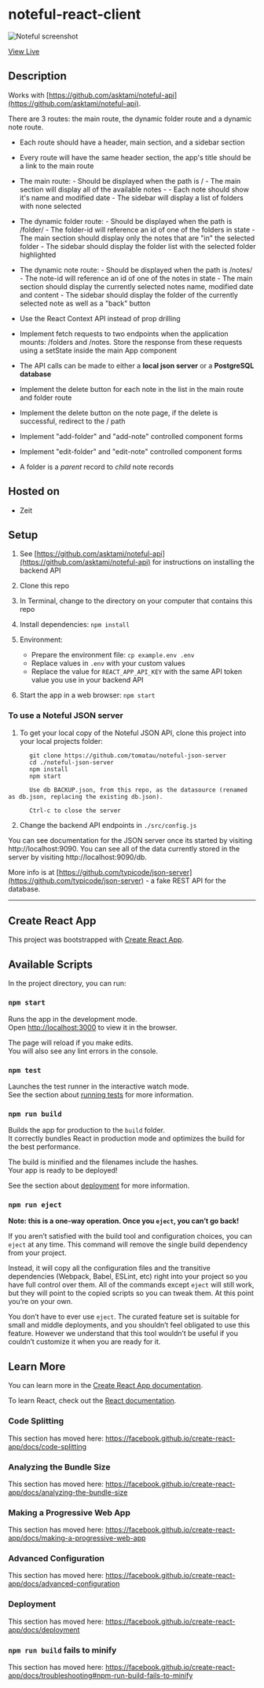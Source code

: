 # noteful-react-client

![Noteful screenshot](https://github.com/asktami/noteful-react-client/blob/master/noteful.png 'Noteful')

[View Live](https://noteful-react-client.asktami.now.sh/)

## Description

Works with [https://github.com/asktami/noteful-api](https://github.com/asktami/noteful-api).

There are 3 routes: the main route, the dynamic folder route and a dynamic note route.

- Each route should have a header, main section, and a sidebar section

- Every route will have the same header section, the app's title should be a link to the main route

- The main route: - Should be displayed when the path is / - The main section will display all of the available notes - - Each note should show it's name and modified date - The sidebar will display a list of folders with none selected

- The dynamic folder route: - Should be displayed when the path is /folder/<with-a-folder-id-here> - The folder-id will reference an id of one of the folders in state - The main section should display only the notes that are "in" the selected folder - The sidebar should display the folder list with the selected folder highlighted

- The dynamic note route: - Should be displayed when the path is /notes/<with-a-note-id-here> - The note-id will reference an id of one of the notes in state - The main section should display the currently selected notes name, modified date and content - The sidebar should display the folder of the currently selected note as well as a "back" button

- Use the React Context API instead of prop drilling

- Implement fetch requests to two endpoints when the application mounts: /folders and /notes. Store the response from these requests using a setState inside the main App component

- The API calls can be made to either a **local json server** or a **PostgreSQL database**

- Implement the delete button for each note in the list in the main route and folder route

- Implement the delete button on the note page, if the delete is successful, redirect to the / path

- Implement "add-folder" and "add-note" controlled component forms

- Implement "edit-folder" and "edit-note" controlled component forms

- A folder is a _parent_ record to _child_ note records

## Hosted on

- Zeit

## Setup

1. See [https://github.com/asktami/noteful-api](https://github.com/asktami/noteful-api) for instructions on installing the backend API

2. Clone this repo

3. In Terminal, change to the directory on your computer that contains this repo

4. Install dependencies: `npm install`
5. Environment:

   - Prepare the environment file: `cp example.env .env`
   - Replace values in `.env` with your custom values
   - Replace the value for `REACT_APP_API_KEY` with the same API token value you use in your backend API

6. Start the app in a web browser: `npm start`

### To use a Noteful JSON server

1. To get your local copy of the Noteful JSON API, clone this project into your local projects folder:

```
      git clone https://github.com/tomatau/noteful-json-server
      cd ./noteful-json-server
      npm install
      npm start

      Use db BACKUP.json, from this repo, as the datasource (renamed as db.json, replacing the existing db.json).

      Ctrl-c to close the server
```

2. Change the backend API endpoints in `./src/config.js`

You can see documentation for the JSON server once its started by visiting http://localhost:9090.
You can see all of the data currently stored in the server by visiting http://localhost:9090/db.

More info is at [https://github.com/typicode/json-server](https://github.com/typicode/json-server) - a fake REST API for the database.

---

## Create React App

This project was bootstrapped with [Create React App](https://github.com/facebook/create-react-app).

## Available Scripts

In the project directory, you can run:

### `npm start`

Runs the app in the development mode.<br>
Open [http://localhost:3000](http://localhost:3000) to view it in the browser.

The page will reload if you make edits.<br>
You will also see any lint errors in the console.

### `npm test`

Launches the test runner in the interactive watch mode.<br>
See the section about [running tests](https://facebook.github.io/create-react-app/docs/running-tests) for more information.

### `npm run build`

Builds the app for production to the `build` folder.<br>
It correctly bundles React in production mode and optimizes the build for the best performance.

The build is minified and the filenames include the hashes.<br>
Your app is ready to be deployed!

See the section about [deployment](https://facebook.github.io/create-react-app/docs/deployment) for more information.

### `npm run eject`

**Note: this is a one-way operation. Once you `eject`, you can’t go back!**

If you aren’t satisfied with the build tool and configuration choices, you can `eject` at any time. This command will remove the single build dependency from your project.

Instead, it will copy all the configuration files and the transitive dependencies (Webpack, Babel, ESLint, etc) right into your project so you have full control over them. All of the commands except `eject` will still work, but they will point to the copied scripts so you can tweak them. At this point you’re on your own.

You don’t have to ever use `eject`. The curated feature set is suitable for small and middle deployments, and you shouldn’t feel obligated to use this feature. However we understand that this tool wouldn’t be useful if you couldn’t customize it when you are ready for it.

## Learn More

You can learn more in the [Create React App documentation](https://facebook.github.io/create-react-app/docs/getting-started).

To learn React, check out the [React documentation](https://reactjs.org/).

### Code Splitting

This section has moved here: https://facebook.github.io/create-react-app/docs/code-splitting

### Analyzing the Bundle Size

This section has moved here: https://facebook.github.io/create-react-app/docs/analyzing-the-bundle-size

### Making a Progressive Web App

This section has moved here: https://facebook.github.io/create-react-app/docs/making-a-progressive-web-app

### Advanced Configuration

This section has moved here: https://facebook.github.io/create-react-app/docs/advanced-configuration

### Deployment

This section has moved here: https://facebook.github.io/create-react-app/docs/deployment

### `npm run build` fails to minify

This section has moved here: https://facebook.github.io/create-react-app/docs/troubleshooting#npm-run-build-fails-to-minify
